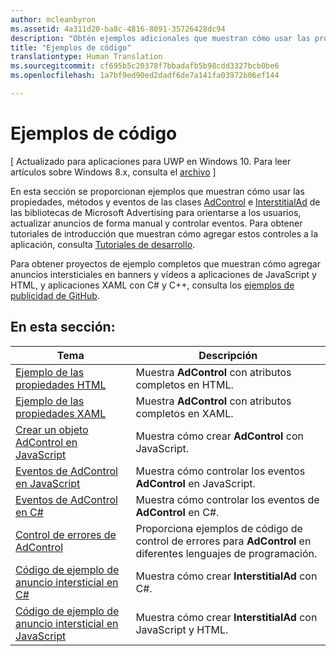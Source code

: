 ```yaml
---
author: mcleanbyron
ms.assetid: 4a311d20-ba8c-4816-8091-35726428dc94
description: "Obtén ejemplos adicionales que muestran cómo usar las propiedades, métodos y eventos de las clases AdControl e InterstitialAd en las bibliotecas de Microsoft Advertising."
title: "Ejemplos de código"
translationtype: Human Translation
ms.sourcegitcommit: cf695b5c20378f7bbadafb5b98cdd3327bcb0be6
ms.openlocfilehash: 1a7bf9ed90ed2dadf6de7a141fa03972b06ef144

---
```


# Ejemplos de código


\[ Actualizado para aplicaciones para UWP en Windows 10. Para leer artículos sobre Windows 8.x, consulta el [archivo](http://go.microsoft.com/fwlink/p/?linkid=619132) \]

En esta sección se proporcionan ejemplos que muestran cómo usar las propiedades, métodos y eventos de las clases [AdControl](https://msdn.microsoft.com/library/windows/apps/microsoft.advertising.winrt.ui.adcontrol.aspx) e [InterstitialAd](https://msdn.microsoft.com/library/windows/apps/microsoft.advertising.winrt.ui.interstitialad.aspx) de las bibliotecas de Microsoft Advertising para orientarse a los usuarios, actualizar anuncios de forma manual y controlar eventos. Para obtener tutoriales de introducción que muestran cómo agregar estos controles a la aplicación, consulta [Tutoriales de desarrollo](developer-walkthroughs.md).

Para obtener proyectos de ejemplo completos que muestran cómo agregar anuncios intersticiales en banners y vídeos a aplicaciones de JavaScript y HTML, y aplicaciones XAML con C# y C++, consulta los [ejemplos de publicidad de GitHub](http://aka.ms/githubads).

## En esta sección:

|  Tema    | Descripción |               
|----------|-------|
| [Ejemplo de las propiedades HTML](html-properties-example.md)     | Muestra **AdControl** con atributos completos en HTML.        |
| [Ejemplo de las propiedades XAML](xaml-properties-example.md)     | Muestra **AdControl** con atributos completos en XAML.        |
| [Crear un objeto AdControl en JavaScript](create-an-adcontrol-in-javascript.md)     | Muestra cómo crear **AdControl** con JavaScript.        |
| [Eventos de AdControl en JavaScript](adcontrol-events-in-javascript.md)     | Muestra cómo controlar los eventos **AdControl** en JavaScript.       |
| [Eventos de AdControl en C#](adcontrol-events-in-c.md)     | Muestra cómo controlar los eventos de **AdControl** en C#.       |
| [Control de errores de AdControl](adcontrol-error-handling.md)     | Proporciona ejemplos de código de control de errores para **AdControl** en diferentes lenguajes de programación.        |
| [Código de ejemplo de anuncio intersticial en C#](interstitial-ad-sample-code-in-c.md)   | Muestra cómo crear <strong>InterstitialAd</strong> con C#.        |
| [Código de ejemplo de anuncio intersticial en JavaScript](interstitial-ad-sample-code-in-javascript.md)       | Muestra cómo crear <strong>InterstitialAd</strong> con JavaScript y HTML.        |



 

 

 



<!--HONumber=Jun16_HO4-->


